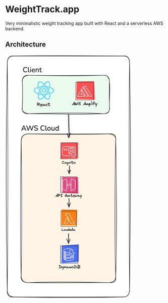 # WeightTrack.app

Very minimalistic weight tracking app built with React and a serverless AWS backend. 

## Architecture

<img src="image.png" alt="Architecture diagram" width="400px">